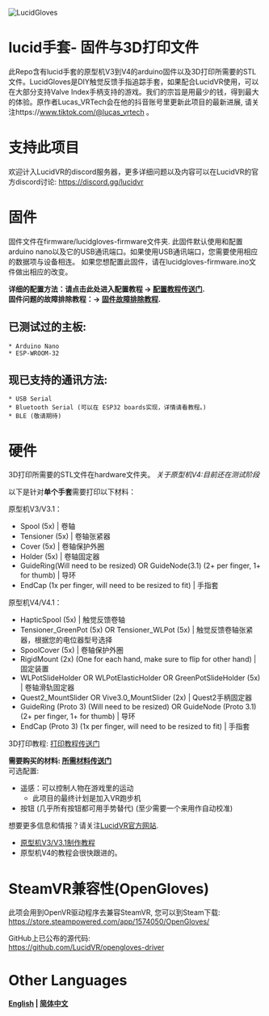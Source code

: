 ![LucidGloves](https://cdn.discordapp.com/attachments/785135646082990120/873666310855360582/LucidGlovesBlackwbkgnd.png)

# lucid手套- 固件与3D打印文件
此Repo含有lucid手套的原型机V3到V4的arduino固件以及3D打印所需要的STL文件。LucidGloves是DIY触觉反馈手指追踪手套，如果配合LucidVR使用，可以在大部分支持Valve Index手柄支持的游戏。我们的宗旨是用最少的钱，得到最大的体验。原作者Lucas_VRTech会在他的抖音账号里更新此项目的最新进展, 请关注https://www.tiktok.com/@lucas_vrtech 。

# 支持此项目
欢迎计入LucidVR的discord服务器，更多详细问题以及内容可以在LucidVR的官方discord讨论:
https://discord.gg/lucidvr

# 固件
固件文件在firmware/lucidgloves-firmware文件夹.
此固件默认使用和配置arduino nano以及它的USB通讯端口。如果使用USB通讯端口，您需要使用相应的数据项与设备相连。
如果您想配置此固件，请在lucidgloves-firmware.ino文件做出相应的改变。

**详细的配置方法：请点击此处进入配置教程 -> [配置教程传送门](https://github.com/LucidVR/lucidgloves-hardware/wiki/Firmware-V2-Customization).**\
**固件问题的故障排除教程：-> [固件故障排除教程](https://github.com/LucidVR/lucidgloves/wiki/Firmware-Troubleshooting-Guide).** 

## 已测试过的主板:
	* Arduino Nano
	* ESP-WROOM-32

## 现已支持的通讯方法:
	* USB Serial
	* Bluetooth Serial (可以在 ESP32 boards实现，详情请看教程。)
	* BLE (敬请期待)

# 硬件
3D打印所需要的STL文件在hardware文件夹。
*关于原型机V4:目前还在测试阶段*

以下是针对**单个手套**需要打印以下材料：

原型机V3/V3.1：
* Spool (5x) | 卷轴
* Tensioner (5x) | 卷轴张紧器
* Cover (5x) | 卷轴保护外圈
* Holder (5x) | 卷轴固定器
* GuideRing(Will need to be resized) OR GuideNode(3.1) (2+ per finger, 1+ for thumb) | 导环
* EndCap (1x per finger, will need to be resized to fit)  | 手指套

原型机V4/V4.1：
* HapticSpool (5x) | 触觉反馈卷轴
* Tensioner_GreenPot (5x) OR Tensioner_WLPot (5x) | 触觉反馈卷轴张紧器，根据您的电位器型号选择
* SpoolCover (5x) | 卷轴保护外圈
* RigidMount (2x) (One for each hand, make sure to flip for other hand) | 固定装置
* WLPotSlideHolder OR WLPotElasticHolder OR GreenPotSlideHolder (5x) | 卷轴滑轨固定器
* Quest2_MountSlider OR Vive3.0_MountSlider (2x) | Quest2手柄固定器
* GuideRing (Proto 3) (Will need to be resized) OR GuideNode (Proto 3.1) (2+ per finger, 1+ for thumb) | 导环
* EndCap (Proto 3) (1x per finger, will need to be resized to fit) | 手指套


3D打印教程: [打印教程传送门](https://github.com/LucidVR/lucidgloves-hardware/wiki/Parts-Printing-Guides)

**需要购买的材料: [所需材料传送门](https://github.com/LucidVR/lucidgloves/wiki/Parts-Lists)**  
可选配置:  
* 遥感：可以控制人物在游戏里的运动
  - 此项目的最终计划是加入VR跑步机
* 按钮 (几乎所有按钮都可用手势替代) (至少需要一个来用作自动校准)

想要更多信息和情报？请关注[LucidVR官方网站](http://lucidvrtech.com/). 
*  [原型机V3/V3.1制作教程](https://youtu.be/Qj4hqRKiy8g)
*  原型机V4的教程会很快跟进的。

# SteamVR兼容性(OpenGloves)
此项会用到OpenVR驱动程序去兼容SteamVR, 您可以到Steam下载:  
https://store.steampowered.com/app/1574050/OpenGloves/

GitHub上已公布的源代码:  
https://github.com/LucidVR/opengloves-driver

# Other Languages
**[English](https://github.com/LucidVR/lucidgloves/blob/main/README.md) | [简体中文](https://github.com/LucidVR/lucidgloves/blob/main/Readme_Languages/README_CN.md)**
